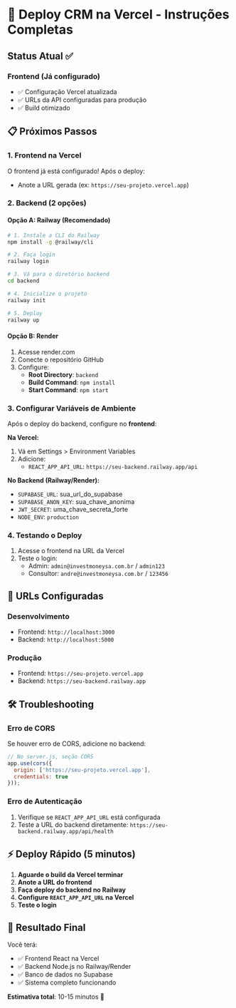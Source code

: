 # 🚀 Deploy CRM na Vercel - Instruções Completas

## Status Atual ✅

### Frontend (Já configurado)
- ✅ Configuração Vercel atualizada
- ✅ URLs da API configuradas para produção
- ✅ Build otimizado

## 📋 Próximos Passos

### 1. Frontend na Vercel
O frontend já está configurado! Após o deploy:
- Anote a URL gerada (ex: `https://seu-projeto.vercel.app`)

### 2. Backend (2 opções)

#### Opção A: Railway (Recomendado)
```bash
# 1. Instale a CLI do Railway
npm install -g @railway/cli

# 2. Faça login
railway login

# 3. Vá para o diretório backend
cd backend

# 4. Inicialize o projeto
railway init

# 5. Deploy
railway up
```

#### Opção B: Render
1. Acesse render.com
2. Conecte o repositório GitHub
3. Configure:
   - **Root Directory**: `backend`
   - **Build Command**: `npm install`
   - **Start Command**: `npm start`

### 3. Configurar Variáveis de Ambiente

Após o deploy do backend, configure no **frontend**:

**Na Vercel:**
1. Vá em Settings > Environment Variables
2. Adicione:
   - `REACT_APP_API_URL`: `https://seu-backend.railway.app/api`

**No Backend (Railway/Render):**
- `SUPABASE_URL`: sua_url_do_supabase
- `SUPABASE_ANON_KEY`: sua_chave_anonima
- `JWT_SECRET`: uma_chave_secreta_forte
- `NODE_ENV`: `production`

### 4. Testando o Deploy

1. Acesse o frontend na URL da Vercel
2. Teste o login:
   - Admin: `admin@investmoneysa.com.br` / `admin123`
   - Consultor: `andre@investmoneysa.com.br` / `123456`

## 🔧 URLs Configuradas

### Desenvolvimento
- Frontend: `http://localhost:3000`
- Backend: `http://localhost:5000`

### Produção
- Frontend: `https://seu-projeto.vercel.app`
- Backend: `https://seu-backend.railway.app`

## 🛠️ Troubleshooting

### Erro de CORS
Se houver erro de CORS, adicione no backend:
```javascript
// No server.js, seção CORS
app.use(cors({
  origin: ['https://seu-projeto.vercel.app'],
  credentials: true
}));
```

### Erro de Autenticação
1. Verifique se `REACT_APP_API_URL` está configurada
2. Teste a URL do backend diretamente: `https://seu-backend.railway.app/api/health`

## ⚡ Deploy Rápido (5 minutos)

1. **Aguarde o build da Vercel terminar**
2. **Anote a URL do frontend**
3. **Faça deploy do backend no Railway**
4. **Configure `REACT_APP_API_URL` na Vercel**
5. **Teste o login**

## 🎯 Resultado Final

Você terá:
- ✅ Frontend React na Vercel
- ✅ Backend Node.js no Railway/Render
- ✅ Banco de dados no Supabase
- ✅ Sistema completo funcionando

**Estimativa total**: 10-15 minutos 🚀 